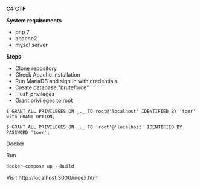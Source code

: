
**C4 CTF**

**System requirements**

 - php 7  
 - apache2  
 - mysql server

**Steps**
- Clone repository
 - Check Apache installation
 - Run MariaDB and sign in with credentials
 - Create database "bruteforce"
 - Flush privileges
 - Grant privileges to root 

`$ GRANT ALL PRIVILEGES ON _._ TO root@'localhost' IDENTIFIED BY 'toor' with GRANT OPTION;`

`$ GRANT ALL PRIVILEGES ON _._ TO 'root'@'localhost' IDENTIFIED BY PASSWORD 'toor';`

Docker

Run 

    docker-compose up --build

Visit http://localhost:3000/index.html
